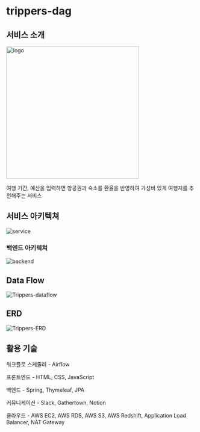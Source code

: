 # trippers-dag
## 서비스 소개

<img width="352" alt="logo" src="https://github.com/Trippers-62/trippers-dag/assets/78395435/7cad3605-4582-43d5-be8f-c00fbfef742c">

여행 기간, 예산을 입력하면 항공권과 숙소를 환율을 반영하여 가성비 있게 여행지를 추천해주는 서비스

## 서비스 아키텍쳐

![service](https://github.com/Trippers-62/trippers-dag/assets/78395435/ff348bbd-0d50-4791-bea7-cc496a3e3575)

### 백엔드 아키텍쳐

![backend](https://github.com/Trippers-62/trippers-dag/assets/78395435/cb230a06-ac92-4070-a706-4b2608f47685)

## Data Flow

![Trippers-dataflow](https://github.com/Trippers-62/trippers-dag/assets/78395435/73f4ff64-1d01-4096-ab85-bad289317ef9)

## ERD

![Trippers-ERD](https://github.com/Trippers-62/trippers-dag/assets/78395435/7aceaf72-a5ff-474a-8c30-23b12bceeb67)

## 활용 기술

워크플로 스케줄러 - Airflow

프론트엔드 - HTML, CSS, JavaScript

백엔드 - Spring, Thymeleaf, JPA

커뮤니케이션 - Slack, Gathertown, Notion

클라우드 - AWS EC2, AWS RDS, AWS S3, AWS Redshift, Application Load Balancer, NAT Gateway
